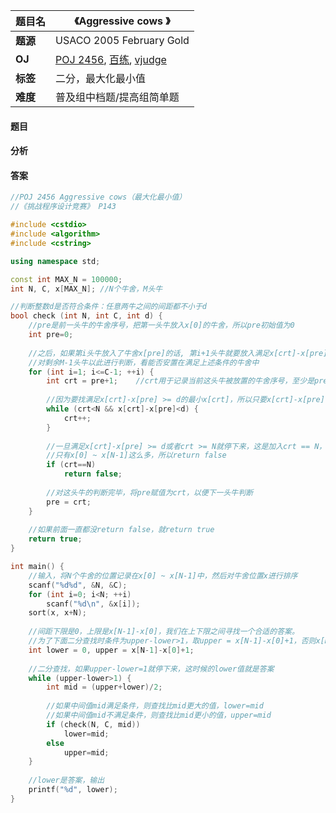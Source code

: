 |题目名|《Aggressive cows 》|  
|---|---|  
|**题源**|USACO 2005 February Gold|  
|**OJ**|[POJ 2456](http://poj.org/problem?id=2456), [百练](http://bailian.openjudge.cn/practice/2456/), [vjudge](https://vjudge.net/problem/POJ-2456)|  
|**标签**|二分，最大化最小值|  
|**难度**|普及组中档题/提高组简单题|  

#### 题目
#### 分析 
#### 答案
```cpp
//POJ 2456 Aggressive cows（最大化最小值）
//《挑战程序设计竞赛》 P143 

#include <cstdio>
#include <algorithm>
#include <cstring>

using namespace std;

const int MAX_N = 100000;
int N, C, x[MAX_N]; //N个牛舍，M头牛

//判断整数d是否符合条件：任意两牛之间的间距都不小于d 
bool check (int N, int C, int d) {
	//pre是前一头牛的牛舍序号，把第一头牛放入x[0]的牛舍，所以pre初始值为0 
	int pre=0;
	
	//之后，如果第i头牛放入了牛舍x[pre]的话, 第i+1头牛就要放入满足x[crt]-x[pre] >= d的最小x[crt]中
	//对剩余M-1头牛以此进行判断，看能否安置在满足上述条件的牛舍中 
	for (int i=1; i<=C-1; ++i) {
		int crt = pre+1;	//crt用于记录当前这头牛被放置的牛舍序号，至少是pre+1
		
		//因为要找满足x[crt]-x[pre] >= d的最小x[crt]，所以只要x[crt]-x[pre] < d就crt++看下一个牛舍 
		while (crt<N && x[crt]-x[pre]<d) {
			crt++;
		}
		
		//一旦满足x[crt]-x[pre] >= d或者crt >= N就停下来，这是加入crt == N，说明牛舍不够用，因为牛舍
		//只有x[0] ~ x[N-1]这么多，所以return false 
		if (crt==N)
			return false;
		
		//对这头牛的判断完毕，将pre赋值为crt，以便下一头牛判断 
		pre = crt;
	}
	
	//如果前面一直都没return false，就return true 
	return true;
}

int main() {
	//输入，将N个牛舍的位置记录在x[0] ~ x[N-1]中，然后对牛舍位置x进行排序 
	scanf("%d%d", &N, &C);
	for (int i=0; i<N; ++i)
		scanf("%d\n", &x[i]);
	sort(x, x+N);
	
	//间距下限是0，上限是x[N-1]-x[0]，我们在上下限之间寻找一个合适的答案。
	//为了下面二分查找时条件为upper-lower>1，取upper = x[N-1]-x[0]+1，否则x[N-1]-x[0]有可能为1，无法大于1 
	int lower = 0, upper = x[N-1]-x[0]+1;
	
	//二分查找，如果upper-lower=1就停下来，这时候的lower值就是答案 
	while (upper-lower>1) {
		int mid = (upper+lower)/2;
		
		//如果中间值mid满足条件，则查找比mid更大的值，lower=mid
		//如果中间值mid不满足条件，则查找比mid更小的值，upper=mid 
		if (check(N, C, mid))
			lower=mid;
		else
			upper=mid;
	}
	
	//lower是答案，输出 
	printf("%d", lower);
}
```
